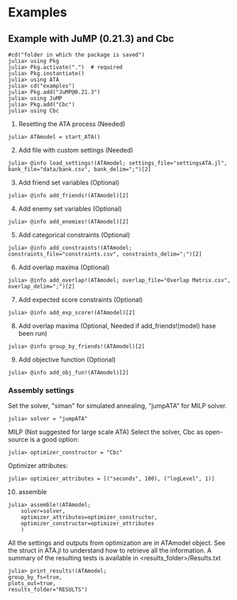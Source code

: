 # Examples

## Example with JuMP (0.21.3) and Cbc


```jldoctest
#cd("folder in which the package is saved")
julia> using Pkg
julia> Pkg.activate(".")  # required
julia> Pkg.instantiate()
julia> using ATA
julia> cd("examples")
julia> Pkg.add("JuMP@0.21.3")
julia> using JuMP
julia> Pkg.add("Cbc")
julia> using Cbc
```

1. Resetting the ATA process (Needed)

```jldoctest
julia> ATAmodel = start_ATA()
```

2. Add file with custom settings (Needed)
```jldoctest
julia> @info load_settings!(ATAmodel; settings_file="settingsATA.jl", bank_file="data/bank.csv", bank_delim=";")[2]
```

3. Add friend set variables (Optional)
```jldoctest
julia> @info add_friends!(ATAmodel)[2]
```

4. Add enemy set variables (Optional)
```jldoctest
julia> @info add_enemies!(ATAmodel)[2]
```

5. Add categorical constraints (Optional)
```jldoctest
julia> @info add_constraints!(ATAmodel; constraints_file="constraints.csv", constraints_delim=";")[2]
```

6. Add overlap maxima (Optional)
```jldoctest
julia> @info add_overlap!(ATAmodel; overlap_file="Overlap Matrix.csv", overlap_delim=";")[2]
```

7. Add expected score constraints (Optional)
```jldoctest
julia> @info add_exp_score!(ATAmodel)[2]
```

8. Add overlap maxima (Optional, Needed if add_friends!(model) hase been run)
```jldoctest
julia> @info group_by_friends!(ATAmodel)[2]
```

9. Add objective function (Optional)
```jldoctest
julia> @info add_obj_fun!(ATAmodel)[2] 
```

### Assembly settings

Set the solver, "siman" for simulated annealing, "jumpATA" for MILP solver.
```jldoctest
julia> solver = "jumpATA"
```

MILP (Not suggested for large scale ATA)
Select the solver, Cbc as open-source is a good option:
```jldoctest
julia> optimizer_constructor = "Cbc"
```

Optimizer attributes:
```jldoctest
julia> optimizer_attributes = [("seconds", 100), ("logLevel", 1)]
```

10. assemble
```jldoctest
julia> assemble!(ATAmodel;
    solver=solver,
    optimizer_attributes=optimizer_constructor,
    optimizer_constructor=optimizer_attributes
    )
```


All the settings and outputs from optimization are in ATAmodel object.
See the struct in ATA.jl to understand how to retrieve all the information.
A summary of the resulting tests is available in <results_folder>/Results.txt

```jldoctest
julia> print_results!(ATAmodel;
group_by_fs=true,
plots_out=true,
results_folder="RESULTS")
```

